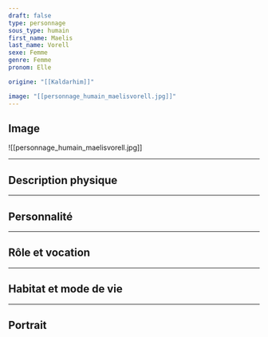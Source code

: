 ```yaml
---
draft: false
type: personnage
sous_type: humain
first_name: Maelis
last_name: Vorell
sexe: Femme
genre: Femme
pronom: Elle

origine: "[[Kaldarhim]]"

image: "[[personnage_humain_maelisvorell.jpg]]"
---
```


## Image

![[personnage_humain_maelisvorell.jpg]]

---

## Description physique



---

## Personnalité



---

## Rôle et vocation



---

## Habitat et mode de vie



---

## Portrait


